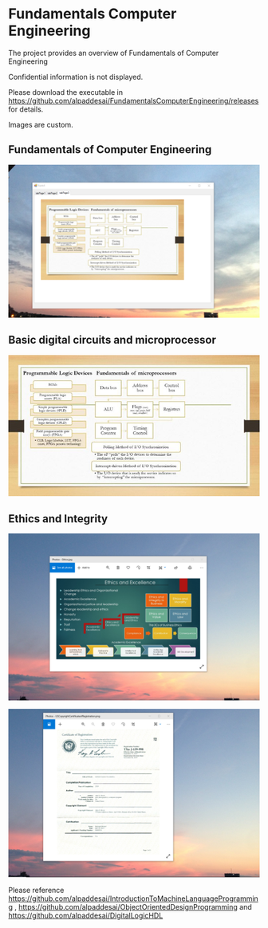 # Fundamentals Computer Engineering

The project provides an overview of Fundamentals of Computer Engineering 

Confidential information is not displayed.

Please download the executable in https://github.com/alpaddesai/FundamentalsComputerEngineering/releases  for details.

Images are custom.

## Fundamentals of Computer Engineering
![image](Fundamentalsmicroprocessors.png)

## Basic digital circuits and microprocessor
![image](uProcessorSmallerImageI.jpg)

## Ethics and Integrity
![image](EthicsandExcellence.png)

![image](USCopyrightCertificate.png)

Please reference https://github.com/alpaddesai/IntroductionToMachineLanguageProgramming , https://github.com/alpaddesai/ObjectOrientedDesignProgramming and https://github.com/alpaddesai/DigitalLogicHDL
